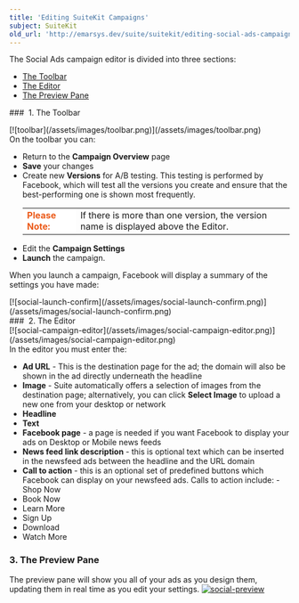 ```yaml
---
title: 'Editing SuiteKit Campaigns'
subject: SuiteKit
old_url: 'http://emarsys.dev/suite/suitekit/editing-social-ads-campaigns/'
---
```


The Social Ads campaign editor is divided into three sections:

- [The Toolbar](#toolbar)
- [The Editor](#editor)
- [The Preview Pane](#preview)
 
<a name="toolbar"></a>###  1. The Toolbar

<div class="row">[![toolbar](/assets/images/toolbar.png)](/assets/images/toolbar.png)</div> On the toolbar you can:

- Return to the **Campaign Overview** page
- **Save** your changes
- Create new **Versions** for A/B testing. This testing is performed by Facebook, which will test all the versions you create and ensure that the best-performing one is shown most frequently. <table style="width: 100%;"><tbody><tr><td style="text-align: left; width: 80px; border-color: #fff; background-color: #fff; color: #eb5a19;">**Please Note:**</td> <td>If there is more than one version, the version name is displayed above the Editor.</td> </tr></tbody></table>
- Edit the **Campaign Settings**
- **Launch** the campaign.

 When you launch a campaign, Facebook will display a summary of the settings you have made:

<div class="row">[![social-launch-confirm](/assets/images/social-launch-confirm.png)](/assets/images/social-launch-confirm.png)</div><a name="editor"></a>###  2. The Editor

<div class="row">[![social-campaign-editor](/assets/images/social-campaign-editor.png)](/assets/images/social-campaign-editor.png)</div> In the editor you must enter the:

- **Ad URL** - This is the destination page for the ad; the domain will also be shown in the ad directly underneath the headline
- **Image** - Suite automatically offers a selection of images from the destination page; alternatively, you can click **Select Image** to upload a new one from your desktop or network
- **Headline**
- **Text**
- **Facebook page** - a page is needed if you want Facebook to display your ads on Desktop or Mobile news feeds
- **News feed link description** - this is optional text which can be inserted in the newsfeed ads between the headline and the URL domain
- **Call to action** - this is an optional set of predefined buttons which Facebook can display on your newsfeed ads. Calls to action include: - Shop Now
- Book Now
- Learn More
- Sign Up
- Download
- Watch More<a name="preview"></a>

### 3. The Preview Pane

 The preview pane will show you all of your ads as you design them, updating them in real time as you edit your settings. [![social-preview](/assets/images/social-preview.png)](/assets/images/social-preview.png)
